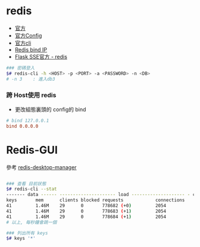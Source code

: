 # redis

- [官方](https://redis.io/topics/quickstart)
- [官方Config](https://redis.io/topics/config)
- [官方cli](https://redis.io/topics/rediscli)
- [Redis bind IP](https://dotblogs.com.tw/colinlin/2017/06/26/150257)
- [Flask SSE官方 - redis](http://flask-sse.readthedocs.io/en/latest/quickstart.html)


```bash
### 密碼登入
$# redis-cli -h <HOST> -p <PORT> -a <PASSWORD> -n <DB>
# -n 3    : 進入db3

```



### 跨 Host使用 redis
- 更改組態裏頭的 config的 bind
```conf
# bind 127.0.0.1
bind 0.0.0.0
```


# Redis-GUI

參考 [redis-desktop-manager](https://redisdesktop.com/pricing)


```bash

### 查看 目前狀態
$# redis-cli --stat
------- data ------ --------------------- load -------------------- - child -
keys       mem      clients blocked requests            connections
41         1.46M    29      0       778682 (+0)         2054
41         1.46M    29      0       778683 (+1)         2054
41         1.46M    29      0       778684 (+1)         2054
# 以上, 每秒鐘會跳一個

### 列出所有 keys
$# keys '*'
```